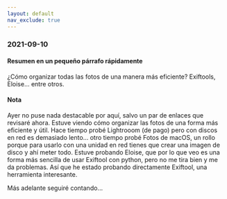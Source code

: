 ```yaml
---
layout: default
nav_exclude: true
---
```

### 2021-09-10

#### Resumen en un pequeño párrafo rápidamente
¿Cómo organizar todas las fotos de una manera más eficiente? Exiftools, Eloise... entre otros.

#### Nota
Ayer no puse nada destacable por aquí, salvo un par de enlaces que revisaré ahora. Estuve viendo cómo organizar las fotos de una forma más eficiente y útil. Hace tiempo probé Lightrooom (de pago) pero con discos en red es demasiado lento... otro tiempo probé Fotos de macOS, un rollo porque para usarlo con una unidad en red tienes que crear una imagen de disco y ahí meter todo. Estuve probando Eloise, que por lo que veo es una forma más sencilla de usar Exiftool con python, pero no me tira bien y me da problemas. Así que he estado probando directamente Exiftool, una herramienta interesante.

Más adelante seguiré contando...